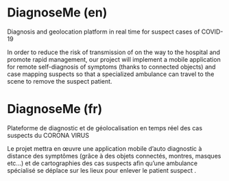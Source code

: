 # DiagnoseMe (en)
Diagnosis and geolocation platform  in real time for suspect cases of COVID-19

In order to reduce the risk of transmission of  on the way to the hospital and promote rapid management, our project will implement a mobile application for remote self-diagnosis of symptoms (thanks to connected objects) and case mapping suspects so that a specialized ambulance can travel to the scene to remove the suspect patient.

# DiagnoseMe (fr)
Plateforme de diagnostic et de géolocalisation en temps réel des cas suspects du CORONA VIRUS

Le projet mettra en œuvre une application mobile d’auto diagnostic à distance des symptômes (grâce à des objets connectés, montres, masques etc...) et de cartographies des cas suspects afin qu’une ambulance spécialisé se déplace sur les lieux pour enlever le patient suspect .  
